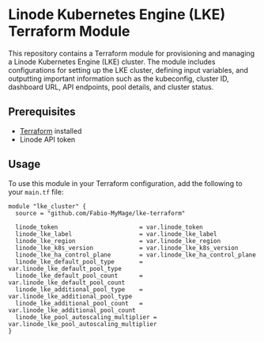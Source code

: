 # Linode Kubernetes Engine (LKE) Terraform Module

This repository contains a Terraform module for provisioning and managing a Linode Kubernetes Engine (LKE) cluster. The module includes configurations for setting up the LKE cluster, defining input variables, and outputting important information such as the kubeconfig, cluster ID, dashboard URL, API endpoints, pool details, and cluster status.

## Prerequisites

- [Terraform](https://www.terraform.io/downloads.html) installed
- Linode API token

## Usage

To use this module in your Terraform configuration, add the following to your `main.tf` file:

```hcl
module "lke_cluster" {
  source = "github.com/Fabio-MyMage/lke-terraform"

  linode_token                       = var.linode_token
  linode_lke_label                   = var.linode_lke_label
  linode_lke_region                  = var.linode_lke_region
  linode_lke_k8s_version             = var.linode_lke_k8s_version
  linode_lke_ha_control_plane        = var.linode_lke_ha_control_plane
  linode_lke_default_pool_type       = var.linode_lke_default_pool_type
  linode_lke_default_pool_count      = var.linode_lke_default_pool_count
  linode_lke_additional_pool_type    = var.linode_lke_additional_pool_type
  linode_lke_additional_pool_count   = var.linode_lke_additional_pool_count
  linode_lke_pool_autoscaling_multiplier = var.linode_lke_pool_autoscaling_multiplier
}
```